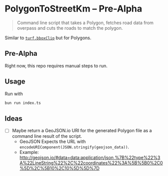 # PolygonToStreetKm – Pre-Alpha

> Command line script that takes a Polygon,
> fetches road data from overpass and
> cuts the roads to match the polygon.

Similar to [`turf.bboxClip`](https://turfjs.org/docs/#bboxClip) but for Polygons.

## Pre-Alpha

Right now, this repo requires manual steps to run.

## Usage

Run with

```bash
bun run index.ts
```

## Ideas

- [ ] Maybe return a GeoJSON.io URI for the generated Polygon file as a command line result of the script.
  - GeoJSON Expects the URL with `encodeURIComponent(JSON.stringify(geojson_data))`.
  - Example: http://geojson.io/#data=data:application/json,%7B%22type%22%3A%22LineString%22%2C%22coordinates%22%3A%5B%5B0%2C0%5D%2C%5B10%2C10%5D%5D%7D
